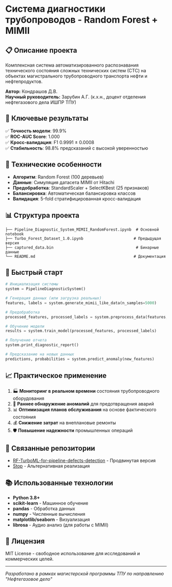 # Система диагностики трубопроводов - Random Forest + MIMII

## 📋 Описание проекта

Комплексная система автоматизированного распознавания технического состояния сложных технических систем (СТС) на объектах магистрального трубопроводного транспорта нефти и нефтепродуктов.

**Автор:** Кондрашов Д.В.  
**Научный руководитель:** Зарубин А.Г. (к.х.н., доцент отделения нефтегазового дела ИШПР ТПУ)

## 🎯 Ключевые результаты

✅ **Точность модели**: 99.9%  
✅ **ROC-AUC Score**: 1.000  
✅ **Кросс-валидация**: F1 0.9991 ± 0.0008  
✅ **Стабильность**: 98.8% предсказаний с высокой уверенностью  

## 🔧 Технические особенности

- **Алгоритм**: Random Forest (100 деревьев)
- **Данные**: Симуляция датасета MIMII от Hitachi
- **Предобработка**: StandardScaler + SelectKBest (25 признаков)
- **Балансировка**: Автоматическая балансировка классов
- **Валидация**: 5-fold стратифицированная кросс-валидация

## 📊 Структура проекта

```
├── Pipeline_Diagnostic_System_MIMII_RandomForest.ipynb  # Основной notebook
├── Turbo_Forest_Dataset_1.0.ipynb                      # Предыдущая версия
├── captured_data.bin                                    # Бинарные данные
└── README.md                                           # Документация
```

## 🚀 Быстрый старт

```python
# Инициализация системы
system = PipelineDiagnosticSystem()

# Генерация данных (или загрузка реальных)
features, labels = system.generate_mimii_like_data(n_samples=5000)

# Предобработка
processed_features, processed_labels = system.preprocess_data(features, labels)

# Обучение модели
results = system.train_model(processed_features, processed_labels)

# Получение отчета
system.print_diagnostic_report()

# Предсказание на новых данных
predictions, probabilities = system.predict_anomaly(new_features)
```

## 📈 Практическое применение

1. 🏭 **Мониторинг в реальном времени** состояния трубопроводного оборудования
2. 🚨 **Раннее обнаружение аномалий** для предотвращения аварий  
3. 📊 **Оптимизация планов обслуживания** на основе фактического состояния
4. 💰 **Снижение затрат** на внеплановые ремонты
5. 🛡️ **Повышение надежности** промышленных операций

## 🔗 Связанные репозитории

- [RF-TurboML-for-pipeline-defects-detection](https://github.com/Altyn113/RF-TurboML-for-pipeline-defects-detection) - Продвинутая версия
- [Stop](https://github.com/Altyn113/Stop) - Альтернативная реализация

## 📚 Использованные технологии

- **Python 3.8+**
- **scikit-learn** - Машинное обучение
- **pandas** - Обработка данных  
- **numpy** - Численные вычисления
- **matplotlib/seaborn** - Визуализация
- **librosa** - Аудио анализ (для работы с MIMII)

## 📄 Лицензия

MIT License - свободное использование для исследований и коммерческих целей.

---
*Разработано в рамках магистерской программы ТПУ по направлению "Нефтегазовое дело"*